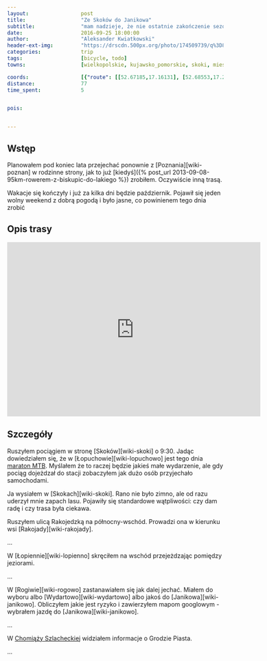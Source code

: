 ```yaml
---
layout:                 post
title:                  "Ze Skoków do Janikowa"
subtitle:               "mam nadzieje, że nie ostatnie zakończenie sezonu"
date:                   2016-09-25 18:00:00
author:                 "Aleksander Kwiatkowski"
header-ext-img:         "https://drscdn.500px.org/photo/174509739/q%3D80_m%3D2000/a4c8074308f0872be0b4637cddc40cc0"
categories:             trip
tags:                   [bicycle, todo]
towns:                  [wielkopolskie, kujawsko_pomorskie, skoki, miescisko, mieleszyn, janowiec_wielkopolski, rogowo_zninski, gasawa, dabrowa, janikowo]

coords:                 [{"route": [[52.67185,17.16131], [52.68553,17.21590], [52.67970,17.24928], [52.68605,17.28430], [52.68522,17.32215], [52.69474,17.35640], [52.69266,17.37460], [52.69958,17.39846], [52.69760,17.43047], [52.70218,17.47056], [52.71461,17.47751], [52.71216,17.50592], [52.71799,17.52171], [52.71362,17.53338], [52.70884,17.56514], [52.71300,17.57613], [52.71222,17.61192], [52.72293,17.62788], [52.71752,17.63938], [52.71788,17.64222], [52.72495,17.65071], [52.73602,17.68917], [52.73519,17.71397], [52.73306,17.75071], [52.74273,17.77105], [52.73717,17.81559], [52.74527,17.83302], [52.74616,17.84049], [52.75140,17.84340], [52.74585,17.85748], [52.75166,17.87962], [52.75177,17.91121], [52.74855,17.94365], [52.74543,17.94425], [52.74486,17.95335], [52.75270,17.99592], [52.73810,18.03009], [52.74564,18.07789], [52.74408,18.08450], [52.73478,18.08991], [52.74164,18.10922], [52.75052,18.11763]], "type": "bicycle"}]
distance:               77
time_spent:             5


pois:


---
```


[maraton-lopuchowo]: http://gpmtb.pl/mtb/Lopuchowo

Wstęp
-----

Planowałem pod koniec lata przejechać ponownie z [Poznania][wiki-poznan] w
rodzinne strony, jak to już [kiedyś]({% post_url 2013-09-08-95km-rowerem-z-biskupic-do-lakiego %})
zrobiłem. Oczywiście inną trasą.

Wakacje się kończyły i już za kilka dni będzie październik. Pojawił się
jeden wolny weekend z dobrą pogodą i było jasne, co powinienem tego dnia zrobić

Opis trasy
----------

<iframe height='405' width='590' frameborder='0' allowtransparency='true' scrolling='no' src='https://www.strava.com/activities/724713750/embed/c0f3b7d44f28589d26f17fc8f574c788068d19ee'></iframe>

Szczegóły
---------

Ruszyłem pociągiem w stronę [Skoków][wiki-skoki] o 9:30. Jadąc dowiedziałem się,
że w [Łopuchowie][wiki-lopuchowo] jest tego dnia [maraton MTB][maraton-lopuchowo].
Myślałem że to raczej będzie jakieś małe wydarzenie, ale gdy pociąg dojeżdzał do
stacji zobaczyłem jak dużo osób przyjechało samochodami.

Ja wysiałem w [Skokach][wiki-skoki]. Rano nie było zimno, ale od razu
uderzył mnie zapach lasu. Pojawiły się standardowe wątpliwości: czy dam radę
i czy trasa była ciekawa.

Ruszyłem ulicą Rakojedzką na północny-wschód. Prowadzi ona w kierunku wsi
[Rakojady][wiki-rakojady].

...

W [Łopiennie][wiki-lopienno] skręciłem na wschód przejeżdzając pomiędzy
jeziorami.

...

W [Rogiwie][wiki-rogowo] zastanawiałem się jak dalej jechać. Miałem do wyboru
albo [Wydartowo][wiki-wydartowo] albo jakoś do [Janikowa][wiki-janikowo].
Obliczyłem jakie jest ryzyko i zawierzyłem mapom googlowym - wybrałem
jazdę do [Janikowa][wiki-janikowo].

...

[wiki-chomiaza-szlachecka]: https://pl.wikipedia.org/wiki/Chomi%C4%85%C5%BCa_Szlachecka

W [Chomiąży Szlacheckiej][wiki-chomiaza-szlachecka] widziałem informacje
o Grodzie Piasta.

...

